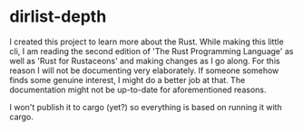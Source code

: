 # dirlist-depth
I created this project to learn more about the Rust. While making this little
cli, I am reading the second edition of 'The Rust Programming Language' as well
as 'Rust for Rustaceons' and making changes as I go along. For this reason I 
will not be documenting very elaborately. If someone somehow finds some genuine
interest, I might do a better job at that. The documentation might not be up-to-date
for aforementioned reasons.

I won't publish it to cargo (yet?) so everything is based on running it with cargo.


